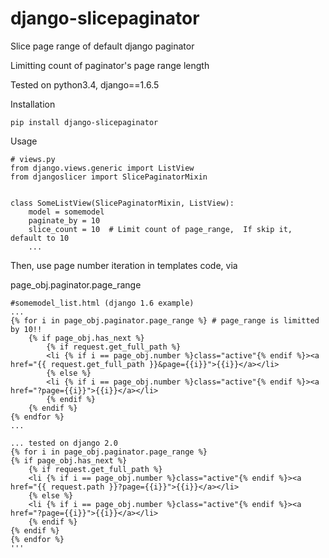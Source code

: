 # django-slicepaginator

Slice page range of default django paginator

Limitting count of paginator's page range length

Tested on python3.4, django==1.6.5

Installation

    pip install django-slicepaginator

Usage

    # views.py
    from django.views.generic import ListView
    from djangoslicer import SlicePaginatorMixin

    
    class SomeListView(SlicePaginatorMixin, ListView):
        model = somemodel
        paginate_by = 10
        slice_count = 10  # Limit count of page_range,  If skip it, default to 10
        ...

Then, use page number iteration in templates code, via

page_obj.paginator.page_range



    #somemodel_list.html (django 1.6 example)
    ...
    {% for i in page_obj.paginator.page_range %} # page_range is limitted by 10!!
        {% if page_obj.has_next %}	
            {% if request.get_full_path %}
            <li {% if i == page_obj.number %}class="active"{% endif %}><a href="{{ request.get_full_path }}&page={{i}}">{{i}}</a></li>
            {% else %}
            <li {% if i == page_obj.number %}class="active"{% endif %}><a href="?page={{i}}">{{i}}</a></li>	
            {% endif %}
        {% endif %}
    {% endfor %} 
    ...
    
    ... tested on django 2.0
    {% for i in page_obj.paginator.page_range %}
    {% if page_obj.has_next %}  
        {% if request.get_full_path %}
        <li {% if i == page_obj.number %}class="active"{% endif %}><a href="{{ request.path }}?page={{i}}">{{i}}</a></li>
        {% else %}
        <li {% if i == page_obj.number %}class="active"{% endif %}><a href="?page={{i}}">{{i}}</a></li> 
        {% endif %}
    {% endif %}
    {% endfor %}
    '''
